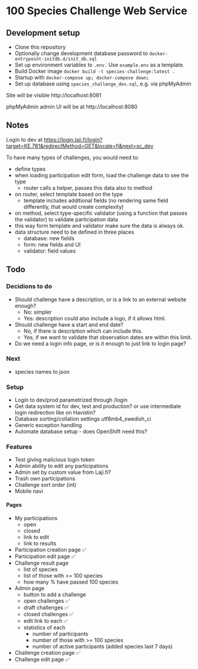 # 100 Species Challenge Web Service

## Development setup

- Clone this repository
- Optionally change development database password to `docker-entrypoint-initdb.d/init_db.sql`
- Set up environment variables to `.env.` Use `example.env` as a template.
- Build Docker image `docker build -t species-challenge:latest .`
- Startup with `docker-compose up; docker-compose down;`
- Set up database using `species_challenge_dev.sql`, e.g. via phpMyAdmin

Site will be visible http://localhost:8081

phpMyAdmin admin UI will be at http://localhost:8080 

## Notes

Login to dev at
https://login.laji.fi/login?target=KE.781&redirectMethod=GET&locale=fi&next=sc_dev

To have many types of challenges, you would need to:

- define types
- when loading participation edit form, load the challenge data to see the type
    - router calls a helper, passes this data also to method
- on router, select template based on the type
    - template includes additional fields (no rendering same field differently, that would create complexity)
- on method, select type-specific validator (using a function that passes the validator) to validate participation data
- this way form template and validator make sure the data is always ok.
- data structure need to be defined in three places
    - database: new fields
    - form: new fields and UI
    - validator: field values


## Todo

### Decidions to do

- Should challenge have a description, or is a link to an external website enough?
    - No: simpler
    - Yes: description could also include a logo, if it allows html.
- Should challenge have a start and end date?
    - No, if there is description which can include this. 
    - Yes, if we want to validate that observation dates are within this limit.
- Do we need a login info page, or is it enough to just link to login page?

### Next

- species names to json

### Setup

- Login to dev/prod parametrized through /login
- Get data system id for dev, test and production? or use intermediate login redirection like on Havistin?
- Database sorting/collation settings utf8mb4_swedish_ci
- Generic exception handling
- Automate database setup - does OpenShift need this?

### Features

- Test giving malicious login token
- Admin ability to edit any participations
- Admin set by custom value from Laji.fi?
- Trash own participations
- Challenge sort order (int)
- Mobile navi

#### Pages

- My participations
    - open
    - closed
    - link to edit
    - link to results
- Participation creation page ✅
- Participation edit page ✅
- Challenge result page
    - list of species
    - list of those with >= 100 species
    - how many % have passed 100 species
- Admin page
    - button to add a challenge
    - open challenges ✅
    - draft challenges ✅
    - closed challenges ✅
    - edit link to each ✅
    - statistics of each
        - number of participants
        - number of those with >= 100 species
        - number of active participants (added species last 7 days)
- Challenge creation page ✅
- Challenge edit page ✅

